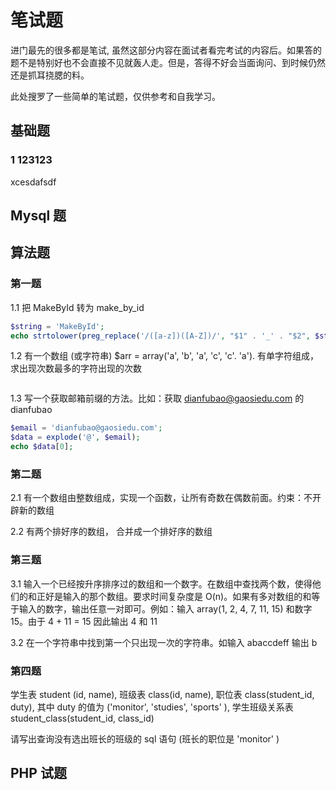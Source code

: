 # 笔试题

进门最先的很多都是笔试, 虽然这部分内容在面试者看完考试的内容后。如果答的题不是特别好也不会直接不见就轰人走。但是，答得不好会当面询问、到时候仍然还是抓耳挠腮的料。

此处搜罗了一些简单的笔试题，仅供参考和自我学习。

## 基础题

### 1 123123

xcesdafsdf

## Mysql 题

## 算法题

### 第一题

1.1 把 MakeById 转为 make_by_id

```php
$string = 'MakeById';
echo strtolower(preg_replace('/([a-z])([A-Z])/', "$1" . '_' . "$2", $string));
```

1.2 有一个数组 (或字符串) $arr  = array('a', 'b', 'a', 'c', 'c'. 'a'). 有单字符组成，求出现次数最多的字符出现的次数

```php

```

1.3 写一个获取邮箱前缀的方法。比如：获取 dianfubao@gaosiedu.com 的 dianfubao

```php
$email = 'dianfubao@gaosiedu.com';
$data = explode('@', $email);
echo $data[0];
```

### 第二题

2.1 有一个数组由整数组成，实现一个函数，让所有奇数在偶数前面。约束：不开辟新的数组

2.2 有两个排好序的数组， 合并成一个排好序的数组


### 第三题

3.1 输入一个已经按升序排序过的数组和一个数字。在数组中查找两个数，使得他们的和正好是输入的那个数组。要求时间复杂度是 O(n)。如果有多对数组的和等于输入的数字，输出任意一对即可。例如：输入 array(1, 2, 4, 7, 11, 15) 和数字 15。由于 4 + 11 = 15 因此输出 4 和 11

3.2 在一个字符串中找到第一个只出现一次的字符串。如输入 abaccdeff 输出 b

### 第四题

学生表 student (id, name), 班级表 class(id, name), 职位表 class(student_id, duty), 其中 duty 的值为 ('monitor', 'studies', 'sports' ), 学生班级关系表 student_class(student_id, class_id)

请写出查询没有选出班长的班级的 sql 语句 (班长的职位是 'monitor' )

## PHP 试题
